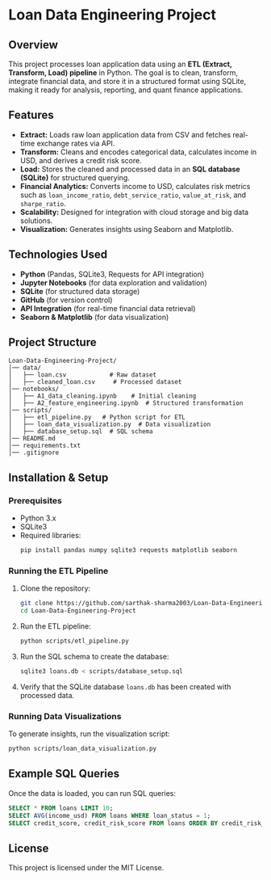 # Loan Data Engineering Project

## Overview
This project processes loan application data using an **ETL (Extract, Transform, Load) pipeline** in Python. The goal is to clean, transform, integrate financial data, and store it in a structured format using SQLite, making it ready for analysis, reporting, and quant finance applications.

## Features
- **Extract:** Loads raw loan application data from CSV and fetches real-time exchange rates via API.
- **Transform:** Cleans and encodes categorical data, calculates income in USD, and derives a credit risk score.
- **Load:** Stores the cleaned and processed data in an **SQL database (SQLite)** for structured querying.
- **Financial Analytics:** Converts income to USD, calculates risk metrics such as `loan_income_ratio`, `debt_service_ratio`, `value_at_risk`, and `sharpe_ratio`.
- **Scalability:** Designed for integration with cloud storage and big data solutions.
- **Visualization:** Generates insights using Seaborn and Matplotlib.

## Technologies Used
- **Python** (Pandas, SQLite3, Requests for API integration)
- **Jupyter Notebooks** (for data exploration and validation)
- **SQLite** (for structured data storage)
- **GitHub** (for version control)
- **API Integration** (for real-time financial data retrieval)
- **Seaborn & Matplotlib** (for data visualization)

## Project Structure
```
Loan-Data-Engineering-Project/
│── data/
│   ├── loan.csv            # Raw dataset
│   ├── cleaned_loan.csv     # Processed dataset
│── notebooks/
│   ├── A1_data_cleaning.ipynb    # Initial cleaning
│   ├── A2_feature_engineering.ipynb  # Structured transformation
│── scripts/
│   ├── etl_pipeline.py   # Python script for ETL
│   ├── loan_data_visualization.py  # Data visualization
│   ├── database_setup.sql  # SQL schema
│── README.md
│── requirements.txt
│── .gitignore
```

## Installation & Setup
### Prerequisites
- Python 3.x
- SQLite3
- Required libraries:
  ```bash
  pip install pandas numpy sqlite3 requests matplotlib seaborn
  ```

### Running the ETL Pipeline
1. Clone the repository:
   ```bash
   git clone https://github.com/sarthak-sharma2003/Loan-Data-Engineering-Project.git
   cd Loan-Data-Engineering-Project
   ```
2. Run the ETL pipeline:
   ```bash
   python scripts/etl_pipeline.py
   ```
3. Run the SQL schema to create the database:
   ```bash
   sqlite3 loans.db < scripts/database_setup.sql
   ```
4. Verify that the SQLite database `loans.db` has been created with processed data.

### Running Data Visualizations
To generate insights, run the visualization script:
```bash
python scripts/loan_data_visualization.py
```

## Example SQL Queries
Once the data is loaded, you can run SQL queries:
```sql
SELECT * FROM loans LIMIT 10;
SELECT AVG(income_usd) FROM loans WHERE loan_status = 1;
SELECT credit_score, credit_risk_score FROM loans ORDER BY credit_risk_score DESC LIMIT 5;
```

## License
This project is licensed under the MIT License.
